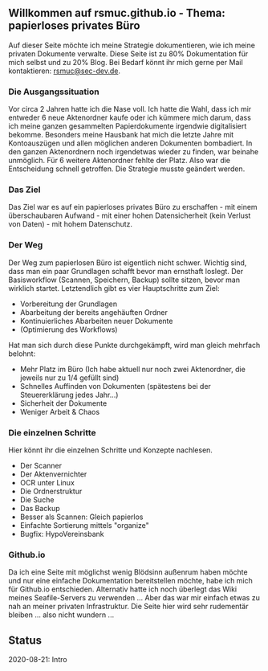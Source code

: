 ## Willkommen auf rsmuc.github.io - Thema: papierloses privates Büro

Auf dieser Seite möchte ich meine Strategie dokumentieren, wie ich meine privaten Dokumente verwalte. Diese Seite ist zu 80% Dokumentation für mich selbst und zu 20% Blog. Bei Bedarf könnt ihr mich gerne per Mail kontaktieren: <rsmuc@sec-dev.de>.

### Die Ausgangssituation

Vor circa 2 Jahren hatte ich die Nase voll. Ich hatte die Wahl, dass ich mir entweder 6 neue Aktenordner kaufe oder ich kümmere mich darum, dass ich meine ganzen gesammelten Papierdokumente irgendwie digitalisiert bekomme. Besonders meine Hausbank hat mich die letzte Jahre mit Kontoauszügen und allen möglichen anderen Dokumenten bombadiert. In den ganzen Aktenordnern noch irgendetwas wieder zu finden, war beinahe unmöglich. Für 6 weitere Aktenordner fehlte der Platz.
Also war die Entscheidung schnell getroffen. Die Strategie musste geändert werden.

### Das Ziel

Das Ziel war es auf ein papierloses privates Büro zu erschaffen - mit einem überschaubaren Aufwand - mit einer hohen Datensicherheit (kein Verlust von Daten) - mit hohem Datenschutz.


### Der Weg

Der Weg zum papierlosen Büro ist eigentlich nicht schwer. Wichtig sind, dass man ein paar Grundlagen schafft bevor man ernsthaft loslegt. Der Basisworkflow (Scannen, Speichern, Backup) sollte sitzen, bevor man wirklich startet. Letztendlich gibt es vier Hauptschritte zum Ziel:

* Vorbereitung der Grundlagen
* Abarbeitung der bereits angehäuften Ordner
* Kontinuierliches Abarbeiten neuer Dokumente
* (Optimierung des Workflows)

Hat man sich durch diese Punkte durchgekämpft, wird man gleich mehrfach belohnt:

* Mehr Platz im Büro (Ich habe aktuell nur noch zwei Aktenordner, die jeweils nur zu 1/4 gefüllt sind)
* Schnelles Auffinden von Dokumenten (spätestens bei der Steuererklärung jedes Jahr...)
* Sicherheit der Dokumente
* Weniger Arbeit & Chaos

### Die einzelnen Schritte

Hier könnt ihr die einzelnen Schritte und Konzepte nachlesen.

* Der Scanner
* Der Aktenvernichter
* OCR unter Linux
* Die Ordnerstruktur
* Die Suche
* Das Backup
* Besser als Scannen: Gleich papierlos
* Einfachte Sortierung mittels "organize"
* Bugfix: HypoVereinsbank



### Github.io

Da ich eine Seite mit möglichst wenig Blödsinn außenrum haben möchte und nur eine einfache Dokumentation bereitstellen möchte, habe ich mich für Github.io entschieden. Alternativ hatte ich noch überlegt das Wiki meines Seafile-Servers zu verwenden ... Aber das war mir einfach etwas zu nah an meiner privaten Infrastruktur. Die Seite hier wird sehr rudementär bleiben ... also nicht wundern ...

## Status

2020-08-21: Intro
